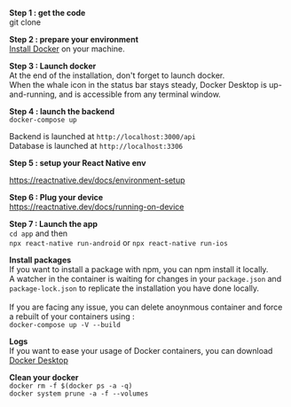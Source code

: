 **Step 1 : get the code** <br/>
git clone  

**Step 2 : prepare your environment** <br/>
[Install Docker](https://docs.docker.com/get-docker/) on your machine.

**Step 3 : Launch docker** <br/>
At the end of the installation, don't forget to launch docker.<br/>
When the whale icon in the status bar stays steady, Docker Desktop is up-and-running, and is accessible from any terminal window.

**Step 4 : launch the backend** <br/>
```docker-compose up```

Backend is launched at ``` http://localhost:3000/api ``` <br/>
Database is launched at ```http://localhost:3306```

**Step 5 : setup your React Native env** <br/>

https://reactnative.dev/docs/environment-setup

**Step 6 : Plug your device** <br/>
https://reactnative.dev/docs/running-on-device

**Step 7 : Launch the app** <br/>
```cd app``` and then <br/>
```npx react-native run-android``` or ```npx react-native run-ios```

**Install packages** <br/>
If you want to install a package with npm, you can npm install it locally. <br>
A watcher in the container is waiting for changes in your ```package.json``` and ```package-lock.json``` to replicate the installation you have done locally. <br/>
<br/>
If you are facing any issue, you can delete anoynmous container and force a rebuilt of your containers using : <br/>
`docker-compose up -V --build`

**Logs** <br/>
If you want to ease your usage of Docker containers, you can download [Docker Desktop](https://www.docker.com/products/docker-desktop ) <br/>

**Clean your docker** <br/>
``` docker rm -f $(docker ps -a -q) ``` <br/>
``` docker system prune -a -f --volumes ```
